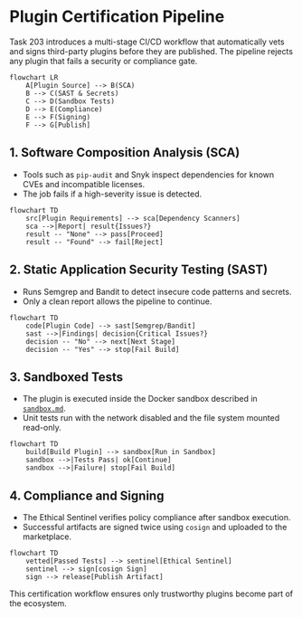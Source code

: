 # Plugin Certification Pipeline

Task 203 introduces a multi-stage CI/CD workflow that automatically vets and signs third-party plugins before they are published. The pipeline rejects any plugin that fails a security or compliance gate.

```mermaid
flowchart LR
    A[Plugin Source] --> B(SCA)
    B --> C(SAST & Secrets)
    C --> D(Sandbox Tests)
    D --> E(Compliance)
    E --> F(Signing)
    F --> G[Publish]
```

## 1. Software Composition Analysis (SCA)
- Tools such as `pip-audit` and Snyk inspect dependencies for known CVEs and incompatible licenses.
- The job fails if a high-severity issue is detected.

```mermaid
flowchart TD
    src[Plugin Requirements] --> sca[Dependency Scanners]
    sca -->|Report| result{Issues?}
    result -- "None" --> pass[Proceed]
    result -- "Found" --> fail[Reject]
```

## 2. Static Application Security Testing (SAST)
- Runs Semgrep and Bandit to detect insecure code patterns and secrets.
- Only a clean report allows the pipeline to continue.

```mermaid
flowchart TD
    code[Plugin Code] --> sast[Semgrep/Bandit]
    sast -->|Findings| decision{Critical Issues?}
    decision -- "No" --> next[Next Stage]
    decision -- "Yes" --> stop[Fail Build]
```

## 3. Sandboxed Tests
- The plugin is executed inside the Docker sandbox described in [`sandbox.md`](sandbox.md).
- Unit tests run with the network disabled and the file system mounted read-only.

```mermaid
flowchart TD
    build[Build Plugin] --> sandbox[Run in Sandbox]
    sandbox -->|Tests Pass| ok[Continue]
    sandbox -->|Failure| stop[Fail Build]
```

## 4. Compliance and Signing
- The Ethical Sentinel verifies policy compliance after sandbox execution.
- Successful artifacts are signed twice using `cosign` and uploaded to the marketplace.

```mermaid
flowchart TD
    vetted[Passed Tests] --> sentinel[Ethical Sentinel]
    sentinel --> sign[cosign Sign]
    sign --> release[Publish Artifact]
```

This certification workflow ensures only trustworthy plugins become part of the ecosystem.
